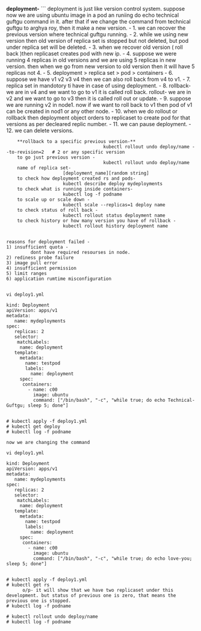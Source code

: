 **deployment-**
           ```
	   deployment is just like version control system. suppose now we are using ubuntu image in a pod an runiing do echo technical guftgu command in it.
after that if we change the command from technical guftgu to arghya roy, then it make a new version.
                                  - 1. we can recover the previous version where technical guftgu running.
		                  - 2. while we using new version then old version of replica set is stopped but not deleted, but pod under replica set will be deleted.
				  - 3. when we recover old version ( roll back )then replicaset creates pod with new ip.
				  - 4. suppose we were running 4 replicas in old versions and we are using 5 replicas in new version.
				      then when we go from new version to old version then it will have 5 replicas not 4.
				  - 5. deployment > replica set > pod > containers
                                  - 6. suppose we have v1 v2 v3 v4 then we can also roll back from v4 to v1.
				  - 7. replica set in mandotory ti have in case of using deployment.
				  - 8. rollback-
				            we are in v4 and we want to go to v1 it is called roll back.
				      rollout- 
					        we are in v2 and we want to go to v3 then it is called roll out or update.
				  - 9. suppose we are running v2 in node1. now if we want to roll back to v1 then pod of v1 can be created in nod1 or any other node.
				  - 10. when we do rollout or rollback then deployment object orders to replicaset to create pod for that versions as per decleared replic 
				       number.
                                  - 11. we can pause deployment.
				  - 12. we can delete versions.
				   
```				   
    **rollback to a specific previous version-**
	                                kubectl rollout undo deploy/name --to-revision=2   # 2 or any specific version
	to go just previous version - 
									kubectl rollout undo deploy/name
	name of replica set-
	                 [deployment_name][random string]
	to check how deployment created rs and pods-
	                 kubectl describe deploy mydeployments
	to check what is running inside containers-
	                 kubectl log -f podname
	to scale up or scale down -
	                 kubectl scale --replicas=1 deploy name
	to check status of roll back -
	                 kubectl rollout status deployment name
	to check history or how many version you have of rollback -
	                 kubectl rollout history deployment name
					 
					 
reasons for deployment failed -
1) insufficient quota -
         dont have required resourses in node.
2) rediness probe failure
3) image pull error
4) insufficient permission
5) limit ranges
6) application rumtime misconfiguration
	

vi deploy1.yml

kind: Deployment
apiVersion: apps/v1
metadata:
   name: mydeployments
spec:
   replicas: 2
   selector:     
    matchLabels:
     name: deployment
   template:
     metadata:
       name: testpod
       labels:
         name: deployment
     spec:
      containers:
        - name: c00
          image: ubuntu
          command: ["/bin/bash", "-c", "while true; do echo Technical-Guftgu; sleep 5; done"]
		  
		  
# kubectl apply -f deploy1.yml
# kubectl get deploy
# kubectl log -f podname

now we are changing the command 

vi deploy1.yml

kind: Deployment
apiVersion: apps/v1
metadata:
   name: mydeployments
spec:
   replicas: 2
   selector:     
    matchLabels:
     name: deployment
   template:
     metadata:
       name: testpod
       labels:
         name: deployment
     spec:
      containers:
        - name: c00
          image: ubuntu
          command: ["/bin/bash", "-c", "while true; do echo love-you; sleep 5; done"]
		  
		  
# kubectl apply -f deploy1.yml
# kubectl get rs
      o/p- it will show that we have two replicaset under this development. but status of previous one is zero, that means the previous one is stopped.
# kubectl log -f podname

# kubectl rollout undo deploy/name
# kubectl log -f podname





